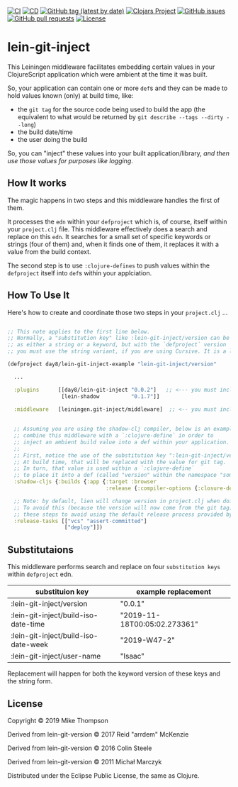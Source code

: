 [![CI](https://github.com/day8/lein-git-inject/workflows/ci/badge.svg)](https://github.com/day8/lein-git-inject/actions?workflow=ci)
[![CD](https://github.com/day8/lein-git-inject/workflows/cd/badge.svg)](https://github.com/day8/lein-git-inject/actions?workflow=cd)
[![GitHub tag (latest by date)](https://img.shields.io/github/v/tag/day8/lein-git-inject?style=flat)](https://github.com/day8/lein-git-inject/tags)
[![Clojars Project](https://img.shields.io/clojars/v/day8/lein-git-inject.svg)](https://clojars.org/day8/lein-git-inject)
[![GitHub issues](https://img.shields.io/github/issues-raw/day8/lein-git-inject?style=flat)](https://github.com/day8/lein-git-inject/issues)
[![GitHub pull requests](https://img.shields.io/github/issues-pr/day8/lein-git-inject)](https://github.com/day8/lein-git-inject/pulls)
[![License](https://img.shields.io/github/license/day8/lein-git-inject.svg)](LICENSE)

# lein-git-inject

This Leiningen middleware facilitates embedding certain values in your ClojureScript application which were ambient at the time it was built.

So, your application can contain one or more `def`s and they can be made to hold values known (only) at build time, like: 
   - the `git tag` for the source code being used to build the app (the equivalent to what would be returned by `git describe --tags --dirty --long`)
   - the build date/time
   - the user doing the build

So, you can "inject" these values into your built application/library, *_and then use those values for purposes like logging_*. 

## How It works

The magic happens in two steps and this middleware handles the first of them. 

It processes the `edn` within your `defproject` which is, of course, itself
within your `project.clj` file.  This middleware effectively does
a search and replace on this `edn`.  It searches for a small set of specific keywords or strings
(four of them) and, when it finds one of them, it replaces it with a value from the build context.

The second step is to use `:clojure-defines` to push values within the `defproject` itself into 
`def`s within your applciation. 

## How To Use It

Here's how to create and coordinate those two steps in your `project.clj` ...

```clojure

;; This note applies to the first line below.  
;; Normally, a "substitution key" like :lein-git-inject/version can be used in the edn 
;; as either a string or a keyword, but with the `defproject` version 
;; you must use the string variant, if you are using Cursive. It is a long story. 

(defproject day8/lein-git-inject-example "lein-git-inject/version"

  ...

  :plugins      [[day8/lein-git-inject "0.0.2"]   ;; <--- you must include this plugin
                 [lein-shadow          "0.1.7"]]

  :middleware   [leiningen.git-inject/middleware]  ;; <-- you must include this middleware
  
  
  ;; Assuming you are using the shadow-clj compiler, below is an example of how to 
  ;; combine this middleware with a `:clojure-define` in order to 
  ;; inject an ambient build value into a def within your application.
  ;; 
  ;; First, notice the use of the substitution key ":lein-git-inject/version".  
  ;; At build time, that will be replaced with the value for git tag. 
  ;; In turn, that value is used within a `:clojure-define`
  ;; to place it into a def (called "version" within the namespace "some.namespace"). 
  :shadow-cljs {:builds {:app {:target :browser
                               :release {:compiler-options {:closure-defines {some.namespace.version  :lein-git-inject/version}}}}}}

  ;; Note: by default, lien will change version in project.clj when doing a `lien release`. 
  ;; To avoid this (because the version will now come from the git tag), explicitly include
  ;; these steps to avoid using the default release process provided by lein. 
  :release-tasks [["vcs" "assert-committed"]
                  ["deploy"]])
```

## Substitutaions 

This middleware performs search and replace on four `substitution keys` within `defproject` edn. 

|   substituion key                    |    example replacement |
|--------------------------------------|-----------------------------|
| :lein-git-inject/version             |  "0.0.1"
| :lein-git-inject/build-iso-date-time |  "2019-11-18T00:05:02.273361"  |      
| :lein-git-inject/build-iso-date-week |  "2019-W47-2"
| :lein-git-inject/user-name           | "Isaac"    |
 
Replacement will happen for both the keyword version of these keys and the string form. 

## License

Copyright © 2019 Mike Thompson

Derived from lein-git-version © 2017 Reid "arrdem" McKenzie

Derived from lein-git-version © 2016 Colin Steele

Derived from lein-git-version © 2011 Michał Marczyk

Distributed under the Eclipse Public License, the same as Clojure.
